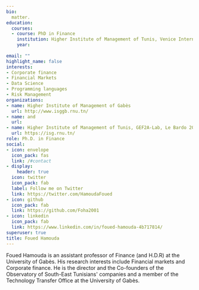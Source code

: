 ```yaml
---
bio: 
  matter.
education:
  courses:
  - course: PhD in Finance
    institution: Higher Institute of Management of Tunis, Venice International University
    year: 
  
email: ""
highlight_name: false
interests:
- Corporate finance
- Financial Markets
- Data Science
- Programming languages
- Risk Management
organizations:
- name: Higher Institute of Management of Gabès
  url: http://www.isggb.rnu.tn/
- name: and
  url: 
- name: Higher Institute of Management of Tunis, GEF2A-Lab, Le Bardo 2000, Tunis, Tunisia
  url: https://isg.rnu.tn/
role: Ph.D. in Finance
social:
- icon: envelope
  icon_pack: fas
  link: /#contact
- display:
    header: true
  icon: twitter
  icon_pack: fab
  label: Follow me on Twitter
  link: https://twitter.com/HamoudaFoued
- icon: github
  icon_pack: fab
  link: https://github.com/Foha2001
- icon: linkedin
  icon_pack: fab
  link: https://www.linkedin.com/in/foued-hamouda-4b717814/
superuser: true
title: Foued Hamouda
---
```


Foued Hamouda is an assistant professor of Finance (and H.D.R) at the University of Gabès. His research interests include Financial markets and Corporate finance. He is the director and the Co-founders of the Observatory of South-East Tunisians' companies and a member of the Technology Transfer Office at the University of Gabès.


